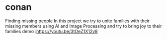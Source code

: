 # conan

Finding missing people
In this project we try to unite families with their missing members using AI and Image
Processing and try to bring joy to their families
demo :https://youtu.be/3tOeZ1X12v8
